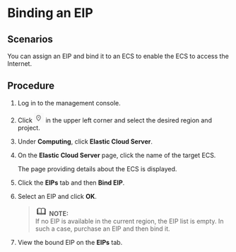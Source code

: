 # Binding an EIP<a name="EN-US_TOPIC_0174917535"></a>

## Scenarios<a name="s974a02c09b8e44f59dcc9335de2d030a"></a>

You can assign an EIP and bind it to an ECS to enable the ECS to access the Internet.

## Procedure<a name="section3958122041617"></a>

1.  Log in to the management console.
2.  Click  ![](figures/icon-region-0.png)  in the upper left corner and select the desired region and project.
3.  Under  **Computing**, click  **Elastic Cloud Server**.
4.  On the  **Elastic Cloud Server**  page, click the name of the target ECS.

    The page providing details about the ECS is displayed.

5.  Click the  **EIPs**  tab and then  **Bind EIP**.
6.  Select an EIP and click  **OK**.

    >![](public_sys-resources/icon-note.gif) **NOTE:**   
    >If no EIP is available in the current region, the EIP list is empty. In such a case, purchase an EIP and then bind it.  

7.  View the bound EIP on the  **EIPs**  tab.

